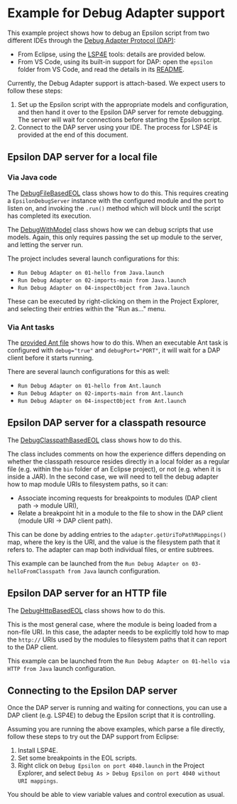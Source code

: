 # Example for Debug Adapter support

This example project shows how to debug an Epsilon script from two different IDEs through the [Debug Adapter Protocol (DAP)](https://microsoft.github.io/debug-adapter-protocol/):

* From Eclipse, using the [LSP4E](https://github.com/eclipse/lsp4e) tools: details are provided below.
* From VS Code, using its built-in support for DAP: open the `epsilon` folder from VS Code, and read the details in its [README](epsilon/README.md).

Currently, the Debug Adapter support is attach-based.
We expect users to follow these steps:

1. Set up the Epsilon script with the appropriate models and configuration, and then hand it over to the Epsilon DAP server for remote debugging. The server will wait for connections before starting the Epsilon script.
1. Connect to the DAP server using your IDE. The process for LSP4E is provided at the end of this document.

## Epsilon DAP server for a local file

### Via Java code

The [DebugFileBasedEOL](src/org/eclipse/epsilon/examples/eol/dap/DebugFileBasedEOL.java) class shows how to do this.
This requires creating a `EpsilonDebugServer` instance with the configured module and the port to listen on, and invoking the `.run()` method which will block until the script has completed its execution.

The [DebugWithModel](src/org/eclipse/epsilon/examples/eol/dap/DebugWithModel.java) class shows how we can debug scripts that use models.
Again, this only requires passing the set up module to the server, and letting the server run.

The project includes several launch configurations for this:

* `Run Debug Adapter on 01-hello from Java.launch`
* `Run Debug Adapter on 02-imports-main from Java.launch`
* `Run Debug Adapter on 04-inspectObject from Java.launch`

These can be executed by right-clicking on them in the Project Explorer, and selecting their entries within the "Run as..." menu.

### Via Ant tasks

The [provided Ant file](build.xml) shows how to do this.
When an executable Ant task is configured with `debug="true"` and `debugPort="PORT"`, it will wait for a DAP client before it starts running.

There are several launch configurations for this as well:

* `Run Debug Adapter on 01-hello from Ant.launch`
* `Run Debug Adapter on 02-imports-main from Ant.launch`
* `Run Debug Adapter on 04-inspectObject from Ant.launch`

## Epsilon DAP server for a classpath resource

The [DebugClasspathBasedEOL](src/org/eclipse/epsilon/examples/eol/dap/DebugClasspathBasedEOL.java) class shows how to do this.

The class includes comments on how the experience differs depending on whether the classpath resource resides directly in a local folder as a regular file (e.g. within the `bin` folder of an Eclipse project), or not (e.g. when it is inside a JAR).
In the second case, we will need to tell the debug adapter how to map module URIs to filesystem paths, so it can:

* Associate incoming requests for breakpoints to modules (DAP client path -> module URI),
* Relate a breakpoint hit in a module to the file to show in the DAP client (module URI -> DAP client path).

This can be done by adding entries to the `adapter.getUriToPathMappings()` map, where the key is the URI, and the value is the filesystem path that it refers to.
The adapter can map both individual files, or entire subtrees.

This example can be launched from the `Run Debug Adapter on 03-helloFromClasspath from Java` launch configuration.

## Epsilon DAP server for an HTTP file

The [DebugHttpBasedEOL](src/org/eclipse/epsilon/examples/eol/dap/DebugHttpBasedEOL.java) class shows how to do this.

This is the most general case, where the module is being loaded from a non-file URI.
In this case, the adapter needs to be explicitly told how to map the `http://` URIs used by the modules to filesystem paths that it can report to the DAP client.

This example can be launched from the `Run Debug Adapter on 01-hello via HTTP from Java` launch configuration.

## Connecting to the Epsilon DAP server

Once the DAP server is running and waiting for connections, you can use a DAP client (e.g. LSP4E) to debug the Epsilon script that it is controlling.

Assuming you are running the above examples, which parse a file directly, follow these steps to try out the DAP support from Eclipse:

1. Install LSP4E.
1. Set some breakpoints in the EOL scripts.
1. Right click on `Debug Epsilon on port 4040.launch` in the Project Explorer, and select `Debug As > Debug Epsilon on port 4040 without URI mappings`.

You should be able to view variable values and control execution as usual.
